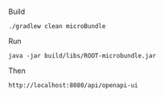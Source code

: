
Build

    ./gradlew clean microBundle

Run

    java -jar build/libs/ROOT-microbundle.jar

Then

    http://localhost:8080/api/openapi-ui


